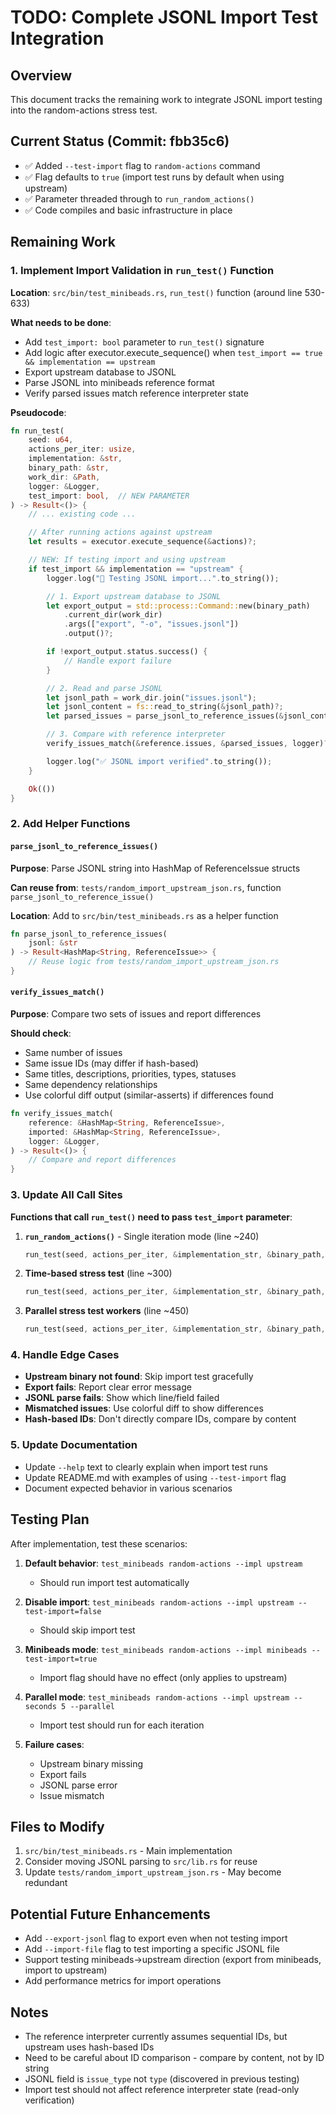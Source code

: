 # TODO: Complete JSONL Import Test Integration

## Overview
This document tracks the remaining work to integrate JSONL import testing into the random-actions stress test.

## Current Status (Commit: fbb35c6)
- ✅ Added `--test-import` flag to `random-actions` command
- ✅ Flag defaults to `true` (import test runs by default when using upstream)
- ✅ Parameter threaded through to `run_random_actions()`
- ✅ Code compiles and basic infrastructure in place

## Remaining Work

### 1. Implement Import Validation in `run_test()` Function
**Location**: `src/bin/test_minibeads.rs`, `run_test()` function (around line 530-633)

**What needs to be done**:
- Add `test_import: bool` parameter to `run_test()` signature
- Add logic after executor.execute_sequence() when `test_import == true && implementation == upstream`
- Export upstream database to JSONL
- Parse JSONL into minibeads reference format
- Verify parsed issues match reference interpreter state

**Pseudocode**:
```rust
fn run_test(
    seed: u64,
    actions_per_iter: usize,
    implementation: &str,
    binary_path: &str,
    work_dir: &Path,
    logger: &Logger,
    test_import: bool,  // NEW PARAMETER
) -> Result<()> {
    // ... existing code ...

    // After running actions against upstream
    let results = executor.execute_sequence(&actions)?;

    // NEW: If testing import and using upstream
    if test_import && implementation == "upstream" {
        logger.log("🔄 Testing JSONL import...".to_string());

        // 1. Export upstream database to JSONL
        let export_output = std::process::Command::new(binary_path)
            .current_dir(work_dir)
            .args(["export", "-o", "issues.jsonl"])
            .output()?;

        if !export_output.status.success() {
            // Handle export failure
        }

        // 2. Read and parse JSONL
        let jsonl_path = work_dir.join("issues.jsonl");
        let jsonl_content = fs::read_to_string(&jsonl_path)?;
        let parsed_issues = parse_jsonl_to_reference_issues(&jsonl_content)?;

        // 3. Compare with reference interpreter
        verify_issues_match(&reference.issues, &parsed_issues, logger)?;

        logger.log("✅ JSONL import verified".to_string());
    }

    Ok(())
}
```

### 2. Add Helper Functions

#### `parse_jsonl_to_reference_issues()`
**Purpose**: Parse JSONL string into HashMap of ReferenceIssue structs

**Can reuse from**: `tests/random_import_upstream_json.rs`, function `parse_jsonl_to_reference_issue()`

**Location**: Add to `src/bin/test_minibeads.rs` as a helper function

```rust
fn parse_jsonl_to_reference_issues(
    jsonl: &str
) -> Result<HashMap<String, ReferenceIssue>> {
    // Reuse logic from tests/random_import_upstream_json.rs
}
```

#### `verify_issues_match()`
**Purpose**: Compare two sets of issues and report differences

**Should check**:
- Same number of issues
- Same issue IDs (may differ if hash-based)
- Same titles, descriptions, priorities, types, statuses
- Same dependency relationships
- Use colorful diff output (similar-asserts) if differences found

```rust
fn verify_issues_match(
    reference: &HashMap<String, ReferenceIssue>,
    imported: &HashMap<String, ReferenceIssue>,
    logger: &Logger,
) -> Result<()> {
    // Compare and report differences
}
```

### 3. Update All Call Sites

**Functions that call `run_test()` need to pass `test_import` parameter**:

1. **`run_random_actions()`** - Single iteration mode (line ~240)
   ```rust
   run_test(seed, actions_per_iter, &implementation_str, &binary_path, &work_dir, &logger, test_import)?;
   ```

2. **Time-based stress test** (line ~300)
   ```rust
   run_test(seed, actions_per_iter, &implementation_str, &binary_path, &work_dir, &logger, test_import)?;
   ```

3. **Parallel stress test workers** (line ~450)
   ```rust
   run_test(seed, actions_per_iter, &implementation_str, &binary_path, &work_dir, &buffering_logger, test_import)?;
   ```

### 4. Handle Edge Cases

- **Upstream binary not found**: Skip import test gracefully
- **Export fails**: Report clear error message
- **JSONL parse fails**: Show which line/field failed
- **Mismatched issues**: Use colorful diff to show differences
- **Hash-based IDs**: Don't directly compare IDs, compare by content

### 5. Update Documentation

- Update `--help` text to clearly explain when import test runs
- Update README.md with examples of using `--test-import` flag
- Document expected behavior in various scenarios

## Testing Plan

After implementation, test these scenarios:

1. **Default behavior**: `test_minibeads random-actions --impl upstream`
   - Should run import test automatically

2. **Disable import**: `test_minibeads random-actions --impl upstream --test-import=false`
   - Should skip import test

3. **Minibeads mode**: `test_minibeads random-actions --impl minibeads --test-import=true`
   - Import flag should have no effect (only applies to upstream)

4. **Parallel mode**: `test_minibeads random-actions --impl upstream --seconds 5 --parallel`
   - Import test should run for each iteration

5. **Failure cases**:
   - Upstream binary missing
   - Export fails
   - JSONL parse error
   - Issue mismatch

## Files to Modify

1. `src/bin/test_minibeads.rs` - Main implementation
2. Consider moving JSONL parsing to `src/lib.rs` for reuse
3. Update `tests/random_import_upstream_json.rs` - May become redundant

## Potential Future Enhancements

- Add `--export-jsonl` flag to export even when not testing import
- Add `--import-file` flag to test importing a specific JSONL file
- Support testing minibeads→upstream direction (export from minibeads, import to upstream)
- Add performance metrics for import operations

## Notes

- The reference interpreter currently assumes sequential IDs, but upstream uses hash-based IDs
- Need to be careful about ID comparison - compare by content, not by ID string
- JSONL field is `issue_type` not `type` (discovered in previous testing)
- Import test should not affect reference interpreter state (read-only verification)
